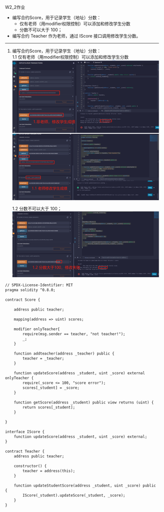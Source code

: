 W2_2作业
* 编写合约Score，⽤于记录学⽣（地址）分数：
   * 仅有⽼师（⽤modifier权限控制）可以添加和修改学⽣分数
   * 分数不可以⼤于 100； 
* 编写合约 Teacher 作为⽼师，通过 IScore 接⼝调⽤修改学⽣分数。

--- 
1. 编写合约Score，⽤于记录学⽣（地址）分数：  
    1.1 仅有⽼师（⽤modifier权限控制）可以添加和修改学⽣分数  
    ![](2022-03-05-15-34-55.png)
    ![](2022-03-05-15-39-03.png)
     
    1.2 分数不可以⼤于 100；  
    ![](2022-03-05-15-40-14.png)

```
// SPDX-License-Identifier: MIT
pragma solidity ^0.8.0;

contract Score {

    address public teacher;

    mapping(address => uint) scores;
    
    modifier onlyTeacher{
        require(msg.sender == teacher, "not teacher!");
        _;
    }

    function addteacher(address _teacher) public {
        teacher = _teacher;
    }

    function updateScore(address _student, uint _score) external onlyTeacher {
        require(_score <= 100, "score error");
        scores[_student] = _score;
    }

    function getScore(address _student) public view returns (uint) {
        return scores[_student];
    }

}

interface IScore {
    function updateScore(address _student, uint _score) external;
}

contract Teacher {
    address public teacher;

    constructor() {
        teacher = address(this);
    }

    function updateStudentScore(address _student, uint _score) public {
        IScore(_student).updateScore(_student, _score);
    } 
}
``` 